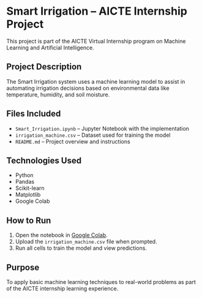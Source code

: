 # Smart Irrigation – AICTE Internship Project

This project is part of the AICTE Virtual Internship program on Machine Learning and Artificial Intelligence.

## Project Description

The Smart Irrigation system uses a machine learning model to assist in automating irrigation decisions based on environmental data like temperature, humidity, and soil moisture.

## Files Included

- `Smart_Irrigation.ipynb` – Jupyter Notebook with the implementation
- `irrigation_machine.csv` – Dataset used for training the model
- `README.md` – Project overview and instructions

## Technologies Used

- Python  
- Pandas  
- Scikit-learn  
- Matplotlib  
- Google Colab

## How to Run

1. Open the notebook in [Google Colab](https://colab.research.google.com).
2. Upload the `irrigation_machine.csv` file when prompted.
3. Run all cells to train the model and view predictions.

## Purpose

To apply basic machine learning techniques to real-world problems as part of the AICTE internship learning experience.
